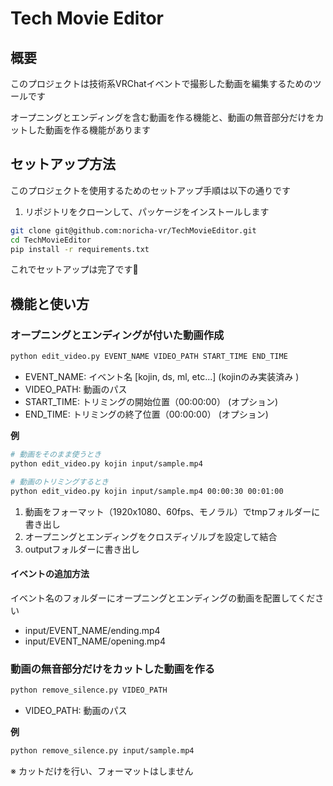 
# Tech Movie Editor

## 概要

このプロジェクトは技術系VRChatイベントで撮影した動画を編集するためのツールです

オープニングとエンディングを含む動画を作る機能と、動画の無音部分だけをカットした動画を作る機能があります

## セットアップ方法

このプロジェクトを使用するためのセットアップ手順は以下の通りです

1. リポジトリをクローンして、パッケージをインストールします

```bash
git clone git@github.com:noricha-vr/TechMovieEditor.git
cd TechMovieEditor
pip install -r requirements.txt
```

これでセットアップは完了です🎉

## 機能と使い方

### オープニングとエンディングが付いた動画作成

```bash
python edit_video.py EVENT_NAME VIDEO_PATH START_TIME END_TIME
```

- EVENT_NAME: イベント名 [kojin, ds, ml, etc...] (kojinのみ実装済み )
- VIDEO_PATH: 動画のパス
- START_TIME: トリミングの開始位置（00:00:00） (オプション)
- END_TIME: トリミングの終了位置（00:00:00） (オプション)

**例**

```bash
# 動画をそのまま使うとき
python edit_video.py kojin input/sample.mp4

# 動画のトリミングするとき
python edit_video.py kojin input/sample.mp4 00:00:30 00:01:00
```

1. 動画をフォーマット（1920x1080、60fps、モノラル）でtmpフォルダーに書き出し
1. オープニングとエンディングをクロスディゾルブを設定して結合
1. outputフォルダーに書き出し

#### イベントの追加方法

イベント名のフォルダーにオープニングとエンディングの動画を配置してください

- input/EVENT_NAME/ending.mp4
- input/EVENT_NAME/opening.mp4

### 動画の無音部分だけをカットした動画を作る

```bash
python remove_silence.py VIDEO_PATH
```

- VIDEO_PATH: 動画のパス

**例**

```bash
python remove_silence.py input/sample.mp4
```

※ カットだけを行い、フォーマットはしません
